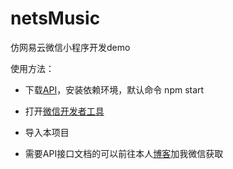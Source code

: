 # netsMusic
仿网易云微信小程序开发demo

使用方法：

- 下载[API]()，安装依赖环境，默认命令 npm start

- 打开[微信开发者工具](https://developers.weixin.qq.com/miniprogram/dev/devtools/download.html)

- 导入本项目
- 需要API接口文档的可以前往本人[博客](https://luckyu.xyz/)加我微信获取